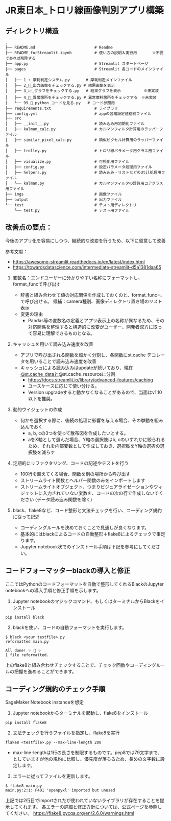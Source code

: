 # JR東日本_トロリ線画像判別アプリ構築
## ディレクトリ構造
```
.
├── README.md                          # Readme
├── README_forStreamlit.ipynb          # 使い方の説明＆実行用　　　　※不要であれば削除する
├── app.py                             # Streamlit スタートページ
├── pages                              # Streamlit 各コードのメインファイル
│   ├── 1_⚡_摩耗判定システム.py       # 摩耗判定メインファイル
│   ├── 2_📸_出力画像をチェックする.py # 結果画像を表示
│   ├── 3_📈_グラフをチェックする.py   # 結果グラフを表示　　　　　　※未実装
│   ├── 4_🔎_異常箇所をチェックする.py # 異常摩耗箇所をチェックする　※未実装
│   └── 99_🍣_python_コードを見る.py   # コード参照用
├── requirements.txt                   # ライブラリ
├── config.yml                         # appの各種設定値格納ファイル
├── src
│   ├── __init__.py                    # 読み込み用初期化ファイル
│   ├── kalman_calc.py                 # カルマンフィルタ計算用のラッパーファイル
│   ├── similar_pixel_calc.py          # 類似ピクセル計算用のラッパーファイル
│   ├── trolley.py                     # トロリ線パラメータ用クラス用ファイル
│   ├── visualize.py                   # 可視化用ファイル
│   ├── config.py                      # 設定パラメータ処理用ファイル
│   ├── helpers.py                     # 読み込み・リストなどのUtil処理用ファイル
│   └── kalman.py                      # カルマンフィルタの計算用コアクラス用ファイル
├── imgs                               # 画像ファイル
├── output                             # 出力ファイル
└── test                               # テスト用ディレクトリ
    └── test.py                        # テスト用ファイル
```

## 改善点の要点：
今後のアプリ化を容易にしつつ、継続的な改変を行うため、以下に留意して改善

参考文献：
* https://awesome-streamlit.readthedocs.io/en/latest/index.html
* https://towardsdatascience.com/intermediate-streamlit-d5a1381daa65

1. 変数名：エンドユーザーに分かりやすい名称にフォーマットし、format_funcで呼び出す
    * 辞書と組み合わせて値の対応関係を作成しておくのと、format_func=、で呼び出せる。
    候補：camera種別、画像ディレクトリ置き場のリスト表示
    * 変更の理由
        * Pandas等の変数名の定義とアプリ表示上の名称が異なるため、その対応関係を整理すると構造的に改変がユーザー、開発者双方に取って容易に理解できるものとなる。

2. キャッシュを用いて読み込み速度を改善
    * アプリで呼び出される関数を細かく分割し、各関数にst.cache デコレータを用いることで読み込み速度を改善
    * キャッシュによる読み込みはupdateが続いており、現在@st.cache_dataと@st.cache_resourceに分割
        * https://docs.streamlit.io/library/advanced-features/caching
        * ユースケースに応じて使い分ける。
        * Version upgradeすると動かなくなることがあるので、当面はv1.10以下を推奨。

3. 動的ウイジェットの作成
    * 何かを選択する際に、後続の処理に影響を与える場合、その挙動を組み込んでおく
        * a, b, cの3つを使って散布図を作成したいとする。
        * aをX軸として選んだ場合、Y軸の選択肢はb, cのいずれかに絞られるため、それを内部変数として作成しておき、選択肢をY軸の選択の選択肢を減らす

4. 定期的にリファクタリング、コードの記述やテストを行う
    * 100行を超えてくる場合、関数を別の場所から呼び出す
    * ストリームライト関数とヘルパー関数のみをインポートします
    * ストリームライトオブジェクト、つまりビジュアライゼーションやウィジェットに入力されていない変数を、コードの次の行で作成しないでください (データ読み込み関数を除く)

5. black、flake8など、コード整形と文法チェックを行い、コーディング規約に従って記述
    * コーディングルールを決めておくことで見通しが良くなります。
    * 基本的にはblackによるコードの自動整形＋flake8によるチェックで事足ります。
    * Jupyter notebook状でのインストール手順は下記を参考にしてください。

## コードフォーマッターblackの導入と修正
ここではPythonのコードフォーマットを自動で整形してくれるBlackのJupyter notebookへの導入手順と修正手順を示します。

1. Jupyter notebookのマジックコマンド、もしくはターミナルからBlackをインストール
```
pip install black
```

2. blackを使い、コードの自動フォーマットを実行します。
```
$ black <your testfile>.py
reformatted main.py

All done! ✨ 🍰 ✨
1 file reformatted.
```
上のflake8と組み合わせチェックすることで、チェック回数やコーディングルールの把握を進めることができます。

## コーディング規約のチェック手順
SageMaker Notebook instanceを想定

1. Jupyter notebookからターミナルを起動し、flake8をインストール
```
pip install flake8
```

2. 文法チェックを行うファイルを指定し、flake8を実行
```
flake8 <testfile>.py --max-line-length 200
```
* max-line-lengthは1行の長さを制限するものです。pep8では79文字まで、としていますが他の規約に比較し、優先度が落ちるため、長めの文字数に設定します。

3. エラーに従ってファイルを更新します。
```
$ flake8 main.py
main.py:2:1: F401 'openpyxl' imported but unused
```
上記では2行目でimportされたが使われていないライブラリが存在することを提示してくれます。
各エラーの詳細と修正方針については、公式ページを参照してください。
https://flake8.pycqa.org/en/2.6.0/warnings.html